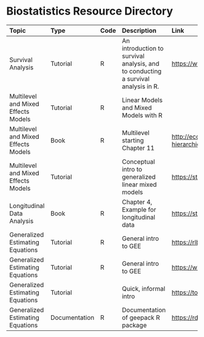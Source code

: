 
<!-- README.md is generated from README.Rmd. Please edit that file -->

# Biostatistics Resource Directory

| **Topic**                           | **Type**      | **Code** | **Description**                                                                   | **Link**                                                                                                                                                                      | **Citation**                                                                                                                                                                                                                                                     |
|:------------------------------------|:--------------|:---------|:----------------------------------------------------------------------------------|:------------------------------------------------------------------------------------------------------------------------------------------------------------------------------|:-----------------------------------------------------------------------------------------------------------------------------------------------------------------------------------------------------------------------------------------------------------------|
| Survival Analysis                   | Tutorial      | R        | An introduction to survival analysis, and to conducting a survival analysis in R. | <https://www.emilyzabor.com/tutorials/survival_analysis_in_r_tutorial.html>                                                                                                   |                                                                                                                                                                                                                                                                  |
| Multilevel and Mixed Effects Models | Tutorial      | R        | Linear Models and Mixed Models with R                                             |                                                                                                                                                                               | Winter, B. (2013). Linear models and linear mixed effects models in R with linguistic applications. arXiv:1308.5499. \[<http://arxiv.org/pdf/1308.5499.pdf>\]                                                                                                    |
| Multilevel and Mixed Effects Models | Book          | R        | Multilevel starting Chapter 11                                                    | <http://ecologia.ib.usp.br/curso_r/lib/exe/fetch.php/bie5782:00_curso_avancado:uriarte:gelman_hill2007_data_analysis_using_regression_and_multilevel-hierarchical_models.pdf> |                                                                                                                                                                                                                                                                  |
| Multilevel and Mixed Effects Models | Tutorial      |          | Conceptual intro to generalized linear mixed models                               | <https://stats.oarc.ucla.edu/other/mult-pkg/introduction-to-generalized-linear-mixed-models/>                                                                                 |                                                                                                                                                                                                                                                                  |
| Longitudinal Data Analysis          | Book          | R        | Chapter 4, Example for longitudinal data                                          | <https://stats.oarc.ucla.edu/r/examples/alda/r-applied-longitudinal-data-analysis-ch-4/>                                                                                      | Singer, Judith D., and John B. Willett, Applied Longitudinal Data Analysis: Modeling Change and Event Occurrence (New York, 2003; online edn, Oxford Academic, 1 Sept. 2009), <https://doi.org/10.1093/acprof:oso/9780195152968.001.0001>, accessed 6 June 2023. |
| Generalized Estimating Equations    | Tutorial      | R        | General intro to GEE                                                              | <https://rlbarter.github.io/Practical-Statistics/2017/05/10/generalized-estimating-equations-gee/>                                                                            |                                                                                                                                                                                                                                                                  |
| Generalized Estimating Equations    | Tutorial      | R        | General intro to GEE                                                              | <https://wildlifesnpits.wordpress.com/2014/10/24/dealing-with-ugly-data-generalized-estimating-equations-gee/>                                                                |                                                                                                                                                                                                                                                                  |
| Generalized Estimating Equations    | Tutorial      |          | Quick, informal intro                                                             | <https://towardsdatascience.com/an-introduction-to-generalized-estimating-equations-bc7dee570478>                                                                             |                                                                                                                                                                                                                                                                  |
| Generalized Estimating Equations    | Documentation | R        | Documentation of geepack R package                                                | <https://rdrr.io/cran/geepack/f/inst/doc/geepack-manual.pdf>                                                                                                                  |                                                                                                                                                                                                                                                                  |
